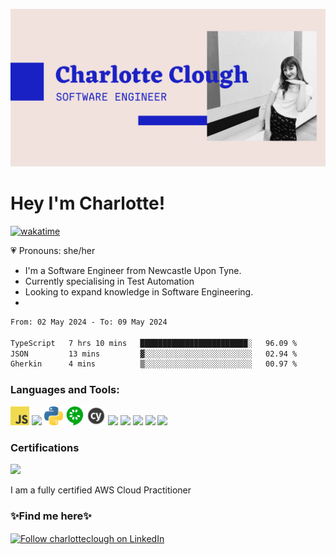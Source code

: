 

![](https://github.com/charlotteclough/charlotteclough/blob/main/Untitled%20design.png)
# Hey I'm Charlotte!

[![wakatime](https://wakatime.com/badge/user/ac8a295d-b87c-49a9-beaf-eae06daa35bb.svg)](https://wakatime.com/@ac8a295d-b87c-49a9-beaf-eae06daa35bb)

💗 Pronouns: she/her

- I'm a Software Engineer from Newcastle Upon Tyne. 
- Currently specialising in Test Automation
- Looking to expand knowledge in Software Engineering.
- 

<!--START_SECTION:waka-->

```txt
From: 02 May 2024 - To: 09 May 2024

TypeScript   7 hrs 10 mins   ████████████████████████░   96.09 %
JSON         13 mins         ▓░░░░░░░░░░░░░░░░░░░░░░░░   02.94 %
Gherkin      4 mins          ▒░░░░░░░░░░░░░░░░░░░░░░░░   00.97 %
```

<!--END_SECTION:waka-->

### Languages and Tools:  

<code><img height="30" src="https://raw.githubusercontent.com/github/explore/80688e429a7d4ef2fca1e82350fe8e3517d3494d/topics/javascript/javascript.png"></code>
<code><img height="30" src="https://raw.githubusercontent.com/remojansen/logo.ts/master/ts.png"></code>
<code><img height="30" src="https://github.com/charlotteclough/charlotteclough/blob/main/python.png?raw=true"></code>
<code><img height="30" src="https://github.com/charlotteclough/charlotteclough/blob/main/cucumber.png"></code>
<code><img height="30" src="https://github.com/charlotteclough/charlotteclough/blob/main/q1cwqhahz7jbtfzalznd.webp"></code>
<code><img height="30" src="https://e7.pngegg.com/pngimages/170/924/png-clipart-microsoft-sql-server-microsoft-azure-sql-database-microsoft-text-logo-thumbnail.png"></code>
<code><img height="30" src="https://git-scm.com/images/logos/downloads/Git-Icon-1788C.png"></code>
<code><img height="30" src="https://upload.wikimedia.org/wikipedia/commons/thumb/f/f7/Karate_software_logo.svg/1200px-Karate_software_logo.svg.png"></code>
<code><img height="30" src="https://upload.wikimedia.org/wikipedia/commons/thumb/7/73/Ruby_logo.svg/1024px-Ruby_logo.svg.png"></code>
<code><img height="30" src="https://www.docker.com/wp-content/uploads/2022/03/vertical-logo-monochromatic.png"></code>


### Certifications
<code><img height="120" src="https://images.credly.com/size/340x340/images/68468004-5a85-4f3b-bc58-590773979486/AWS-CloudPractitioner-2020.png"></code>

I am a fully certified AWS Cloud Practitioner


### ✨Find me here✨
[<img src="https://raw.githubusercontent.com/Raymo111/Raymo111/master/socials/linkedin.png" height="40em" align="center" alt="Follow charlotteclough on LinkedIn" title="Follow charlotteclough on LinkedIn"/>](https://www.linkedin.com/in/cloughcharlotte)





